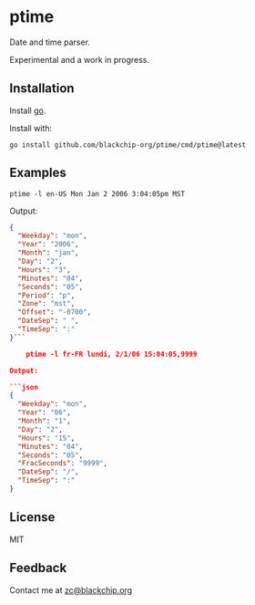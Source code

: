 # ptime

Date and time parser.

Experimental and a work in progress.

## Installation

Install [go](https://go.dev/dl/).

Install with:

    go install github.com/blackchip-org/ptime/cmd/ptime@latest

## Examples

    ptime -l en-US Mon Jan 2 2006 3:04:05pm MST

Output:

```json
{
  "Weekday": "mon",
  "Year": "2006",
  "Month": "jan",
  "Day": "2",
  "Hours": "3",
  "Minutes": "04",
  "Seconds": "05",
  "Period": "p",
  "Zone": "mst",
  "Offset": "-0700",
  "DateSep": " ",
  "TimeSep": ":"
}```

    ptime -l fr-FR lundi, 2/1/06 15:04:05,9999

Output:

```json
{
  "Weekday": "mon",
  "Year": "06",
  "Month": "1",
  "Day": "2",
  "Hours": "15",
  "Minutes": "04",
  "Seconds": "05",
  "FracSeconds": "9999",
  "DateSep": "/",
  "TimeSep": ":"
}
```

## License

MIT

## Feedback

Contact me at zc@blackchip.org



